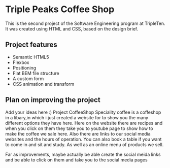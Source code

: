 # Triple Peaks Coffee Shop

This is the second project of the Software Engineering program at TripleTen. It was created using HTML and CSS, based on the design brief.

## Project features

- Semantic HTML5
- Flexbox
- Positioning
- Flat BEM file structure
- A custom form
- CSS animation and transform

## Plan on improving the project

Add your ideas here :)
Project CoffeeShop
Speciality coffee is a coffeshop in a libary,in which i just created a website for to show you the many different options they have here. Here on the website there are recipes and when you click on them they take you to youtube page to show how to make the coffee we sale here. Also there are links to our social media websites and the hours of operation. You can also book a table if you want to come in and sit and study. As well as an online menu of products we sell.

Far as improvements, maybe actually be able create the social meida links and be able to click on them and take you to the social media pages
